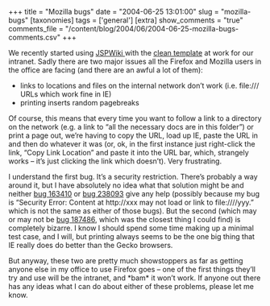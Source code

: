 +++
title = "Mozilla bugs"
date = "2004-06-25 13:01:00"
slug = "mozilla-bugs"
[taxonomies]
tags = ['general']
[extra]
show_comments = "true"
comments_file = "/content/blog/2004/06/2004-06-25-mozilla-bugs-comments.csv"
+++

We recently started using [JSPWiki ](http://www.jspwiki.org)with the [clean template](http://www.jspwiki.org/Wiki.jsp?page=CleanTemplate) at work for our intranet. Sadly there are two major issues all the Firefox and Mozilla users in the office are facing (and there are an awful a lot of them):

- links to locations and files on the internal network don’t work (i.e. file:/// URLs which work fine in IE)
- printing inserts random pagebreaks

Of course, this means that every time you want to follow a link to a directory on the network (e.g. a link to “all the necessary docs are in this folder”) or print a page out, we’re having to copy the URL, load up IE, paste the URL in and then do whatever it was (or, ok, in the first instance just right-click the link, “Copy Link Location” and paste it into the URL bar, which, strangely works – it’s just clicking the link which doesn’t). Very frustrating.

I understand the first bug. It’s a security restriction. There’s probably a way around it, but I have absolutely no idea what that solution might be and neither [bug 163410](http://bugzilla.mozilla.org/show_bug.cgi?id=163410 "JavaScript error: Security Error: Content at http://{xxx} may not load data from {yyy}.") or [bug 238093](http://bugzilla.mozilla.org/show_bug.cgi?id=238093 "JavaScript error: Security Error: Content at file:///{xxx} may not load or link to {yyy}.") give any help (possibly because my bug is “Security Error: Content at http://xxx may not load or link to file:////yyy.” which is not the same as either of those bugs). But the second (which may or may not be [bug 187486](http://bugzilla.mozilla.org/show_bug.cgi?id=187486), which was the closest thing I could find) is completely bizarre. I know I should spend some time making up a minimal test case, and I will, but printing always seems to be the one big thing that IE really does do better than the Gecko browsers.

But anyway, these two are pretty much showstoppers as far as getting anyone else in my office to use Firefox goes – one of the first things they’ll try and use will be the intranet, and \*bam\* it won’t work. If anyone out there has any ideas what I can do about either of these problems, please let me know.
